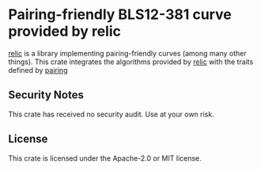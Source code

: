 # Pairing-friendly BLS12-381 curve provided by relic

[relic] is a library implementing pairing-friendly curves (among many other things). This crate integrates the algorithms provided by [relic] with the traits defined by [pairing]

## Security Notes

This crate has received no security audit. Use at your own risk.

## License

This crate is licensed under the Apache-2.0 or MIT license.

[relic]: https://github.com/relic-toolkit/relic
[pairing]: https://crates.io/crates/pairing